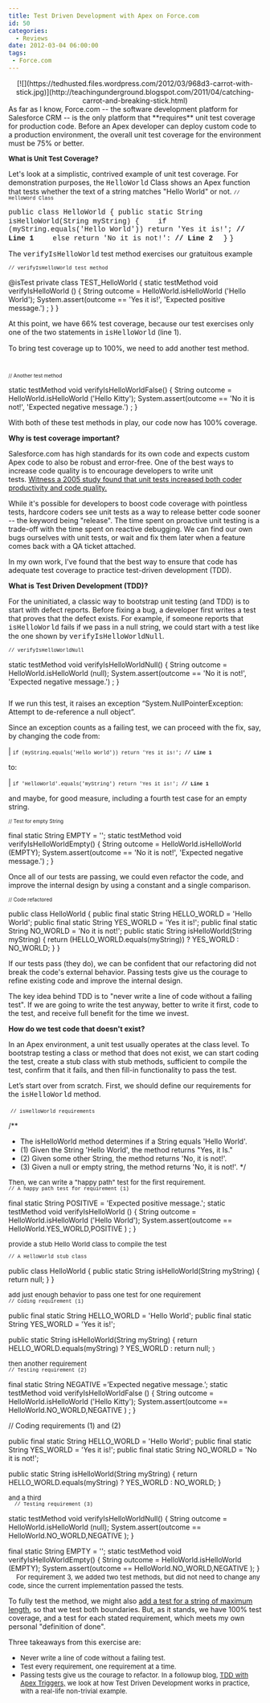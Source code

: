 ```yaml
---
title: Test Driven Development with Apex on Force.com
id: 50
categories:
  - Reviews
date: 2012-03-04 06:00:00
tags:
 - Force.com
---
```


<div class="separator" style="clear:both;text-align:center;">[![](https://tedhusted.files.wordpress.com/2012/03/968d3-carrot-with-stick.jpg)](http://teachingunderground.blogspot.com/2011/04/catching-carrot-and-breaking-stick.html)</div>
As far as I know, Force.com -- the software development platform for Salesforce CRM -- is the only platform that **requires** unit test coverage for production code. Before an Apex developer can deploy custom code to a production environment, the overall unit test coverage for the environment must be 75% or better.

<span style="font-size:large;">**<span style="font-size:small;">What is Unit Test Coverage?</span>**</span>

Let's look at a simplistic, contrived example of unit test coverage. For demonstration purposes, the <span style="font-family:'Courier New', Courier, monospace;">HelloWorld</span> Class shows an Apex function that tests whether the text of a string matches "Hello World" or not.
<a name="more"></a><span style="font-size:x-small;"><span style="font-family:'Courier New', Courier, monospace;">// HelloWord Class</span></span>

<span style="font-family:'Courier New', Courier, monospace;">public class HelloWorld {</span><span style="font-family:'Courier New', Courier, monospace;">
public static String isHelloWorld(String myString) {</span>
<span style="font-family:'Courier New', Courier, monospace;">    if (myString.equals('Hello World')) return 'Yes it is!'; **// Line 1**</span>
<span style="font-family:'Courier New', Courier, monospace;">    else return 'No it is not!': **// Line 2**</span>
<span style="font-family:'Courier New', Courier, monospace;">  }</span>
<span style="font-family:'Courier New', Courier, monospace;">}</span>

The <span style="font-family:'Courier New', Courier, monospace;">verifyIsHelloWorld</span> test method exercises our gratuitous example

<span style="font-family:'Courier New', Courier, monospace;font-size:x-small;">// verifyIsHelloWorld test method</span>

@isTest
private class TEST_HelloWorld {
static testMethod void verifyIsHelloWorld () {
String outcome = HelloWorld.isHelloWorld ('Hello World');
System.assert(outcome == 'Yes it is!', 'Expected positive message.') ;
}
}

At this point, we have 66% test coverage, because our test exercises only one of the two statements in <span style="font-family:'Courier New', Courier, monospace;">isHelloWorld</span> (line 1).

To bring test coverage up to 100%, we need to add another test method.
<div><span style="font-size:x-small;"> </span></div>
<div>

<span style="font-size:x-small;">// Another test method</span>

static testMethod void verifyIsHelloWorldFalse() {
String outcome = HelloWorld.isHelloWorld ('Hello Kitty');
System.assert(outcome == 'No it is not!', 'Expected negative message.') ;
}

</div>
With both of these test methods in play, our code now has 100% coverage.

**Why is test coverage important?**

Salesforce.com has high standards for its own code and expects custom Apex code to also be robust and error-free. One of the best ways to increase code quality is to encourage developers to write unit tests. [Witness a 2005 study found that unit tests increased both coder productivity and code quality.](http://nparc.cisti-icist.nrc-cnrc.gc.ca/npsi/ctrl?action=shwart&amp;index=an&amp;req=5763742&amp;lang=en)

While it's possible for developers to boost code coverage with pointless tests, hardcore coders see unit tests as a way to release better code sooner -- the keyword being "release". The time spent on proactive unit testing is a trade-off with the time spent on reactive debugging. We can find our own bugs ourselves with unit tests, or wait and fix them later when a feature comes back with a QA ticket attached.

In my own work, I've found that the best way to ensure that code has adequate test coverage to practice test-driven development (TDD).

**What is Test Driven Development (TDD)?**

For the uninitiated, a classic way to bootstrap unit testing (and TDD) is to start with defect reports. Before fixing a bug, a developer first writes a test that proves that the defect exists. For example, if someone reports that <span style="font-family:'Courier New', Courier, monospace;">isHelloWorld</span> fails if we pass in a null string, we could start with a test like the one shown by <span style="font-family:'Courier New', Courier, monospace;">verifyIsHelloWorldNull</span>.

<span style="font-size:x-small;"><span style="font-family:'Courier New', Courier, monospace;">// verifyIsHelloWorldNull</span></span>

static testMethod void verifyIsHelloWorldNull() {
String outcome = HelloWorld.isHelloWorld (null);
System.assert(outcome == 'No it is not!', 'Expected negative message.') ;
}
<div style="font-family:inherit;"></div>
<div style="font-family:inherit;"><span style="font-size:x-small;"> </span></div>
If we run this test, it raises an exception “System.NullPointerException: Attempt to de-reference a null object”.

Since an exception counts as a failing test, we can proceed with the fix, say, by changing the code from:

| <span style="font-size:x-small;"><span style="font-family:'Courier New', Courier, monospace;">if (myString.equals('Hello World')) return 'Yes it is!'; **// Line 1**</span></span>

to:

| <span style="font-family:'Courier New', Courier, monospace;font-size:x-small;">if 'HelloWorld'.equals('myString') return 'Yes it is!'; **// Line 1**</span>

and maybe, for good measure, including a fourth test case for an empty string.
<div>

<span style="font-size:x-small;">// Test for empty String</span>

final static String EMPTY = '';
static testMethod void verifyIsHelloWorldEmpty() {
String outcome = HelloWorld.isHelloWorld (EMPTY);
System.assert(outcome == 'No it is not!', 'Expected negative message.') ;
}

</div>
<span style="font-family:inherit;">Once all of our tests are passing, we could even refactor the code, and improve the internal design by using a constant and a single comparison.</span>
<div>

<span style="font-size:x-small;">// Code refactored</span>

public class HelloWorld {
public final static String HELLO_WORLD = 'Hello World';
public final static String YES_WORLD = 'Yes it is!';
public final static String NO_WORLD = 'No it is not!';
public static String isHelloWorld(String myString) {
return (HELLO_WORLD.equals(myString)) ? YES_WORLD : NO_WORLD;
}
}

</div>
<span style="font-family:inherit;">If our tests pass (they do), we can be confident that our refactoring did not break the code's external behavior. Passing tests give us the courage to refine existing code and improve the internal design.</span>

The key idea behind TDD is to "never write a line of code without a failing test". If we are going to write the test anyway, better to write it first, code to the test, and receive full benefit for the time we invest.

**How do we test code that doesn't exist?**

In an Apex environment, a unit test usually operates at the class level. To bootstrap testing a class or method that does not exist, we can start coding the test, create a stub class with stub methods, sufficient to compile the test, confirm that it fails, and then fill-in functionality to pass the test.

Let’s start over from scratch. First, we should define our requirements for the <span style="font-family:'Courier New', Courier, monospace;">isHelloWorld</span> method.

<span style="font-family:inherit;"> <span style="font-size:x-small;"><span style="font-family:'Courier New', Courier, monospace;">// isHelloWorld requirements</span></span></span>

/**
* The isHelloWorld method determines if a String equals 'Hello World'.
* (1) Given the String 'Hello World', the method returns "Yes, it Is."
* (2) Given some other String, the method returns 'No, it is not!'.
* (3) Given a null or empty string, the method returns 'No, it is not!'.
*/
<div style="font-family:inherit;"></div>
<div style="font-family:inherit;"><span style="font-size:small;">Then, we can write a "happy path" test for the first requirement.</span></div>
<div style="font-family:inherit;"></div>
<span style="font-size:x-small;"><span style="font-family:'Courier New', Courier, monospace;">// A happy path test for requirement (1)</span></span>

final static String POSITIVE = 'Expected positive message.';
static testMethod void verifyIsHelloWorld () {
String outcome = HelloWorld.isHelloWorld ('Hello World');
System.assert(outcome == HelloWorld.YES_WORLD,POSITIVE ) ;
}<span style="font-family:inherit;"> </span>
<div style="font-family:inherit;"><span style="font-size:small;">provide a stub Hello World class to compile the test</span></div>
<div style="font-family:inherit;"><span style="font-size:x-small;"> </span></div>
<span style="font-size:x-small;"><span style="font-family:'Courier New', Courier, monospace;">
// A HelloWorld stub class</span></span>

public class HelloWorld {
public static String isHelloWorld(String myString) {
return null;
}
}
<div style="font-family:inherit;"><span style="font-size:small;">add just enough behavior to pass one test for one requirement</span></div>
<span style="font-size:x-small;"><span style="font-family:'Courier New', Courier, monospace;"><span style="font-size:small;">
</span>// Coding requirement (1)</span></span>

public final static String HELLO_WORLD = 'Hello World';
public final static String YES_WORLD = 'Yes it is!';

public static String isHelloWorld(String myString) {
return HELLO_WORLD.equals(myString) ? YES_WORLD : return null;
<span style="font-size:x-small;"><span style="font-family:'Courier New', Courier, monospace;">}</span></span>
<div style="font-family:inherit;"></div>
<div style="font-family:inherit;"><span style="font-size:small;">then another requirement</span></div>
<span style="font-size:x-small;"><span style="font-family:'Courier New', Courier, monospace;">
// Testing requirement (2)</span></span>

final static String NEGATIVE =’Expected negative message.’;
static testMethod void verifyIsHelloWorldFalse () {
String outcome = HelloWorld.isHelloWorld ('Hello Kitty');
System.assert(outcome == HelloWorld.NO_WORLD,NEGATIVE ) ;
}

// Coding requirements (1) and (2)

public final static String HELLO_WORLD = 'Hello World';
public final static String YES_WORLD = 'Yes it is!';
public final static String NO_WORLD = 'No it is not!';

public static String isHelloWorld(String myString) {
return HELLO_WORLD.equals(myString) ? YES_WORLD : NO_WORLD;
}
<div style="font-family:inherit;"><span style="font-size:small;">and a third</span></div>
<span style="font-size:x-small;"><span style="font-family:'Courier New', Courier, monospace;">  </span></span>
<span style="font-size:x-small;"><span style="font-family:'Courier New', Courier, monospace;">// Testing requirement (3)</span></span>

static testMethod void verifyIsHelloWorldNull() {
String outcome = HelloWorld.isHelloWorld (null);
System.assert(outcome == HelloWorld.NO_WORLD,NEGATIVE );
}

final static String EMPTY = '';
static testMethod void verifyIsHelloWorldEmpty() {
String outcome = HelloWorld.isHelloWorld (EMPTY);
System.assert(outcome == HelloWorld.NO_WORLD,NEGATIVE );
}
<span style="font-family:inherit;font-size:small;"><span style="font-family:'Courier New', Courier, monospace;"> </span> </span>
<span style="font-family:inherit;font-size:small;">For requirement 3, we added two test methods, but did not need to change any code, since the current implementation passed the tests.</span>

To fully test the method, we might also [add a test for a string of maximum length](http://developer.force.com/cookbook/recipe/construct-random-strings-of-large-sizes-in-your-apex-tests), so that we test both boundaries. But, as it stands, we have 100% test coverage, and a test for each stated requirement, which meets my own personal "definition of done".

Three takeaways from this exercise are:

*   <span style="font-family:inherit;font-size:small;"> Never write a line of code without a failing test.</span>
*   <span style="font-family:inherit;font-size:small;"> Test every requirement, one requirement at a time.</span>
*   <span style="font-family:inherit;font-size:small;"> Passing tests give us the courage to refactor.</span>
<span style="font-family:inherit;font-size:small;"> In a followup blog, [TDD with Apex Triggers,](http://tedhusted.blogspot.com/2012/03/test-driven-development-with-apex.html) we look at how Test Driven Development works in practice, with a real-life non-trivial example.</span>
<span style="font-size:x-small;"><span style="font-family:'Courier New', Courier, monospace;"><span style="font-family:inherit;"></span></span></span>